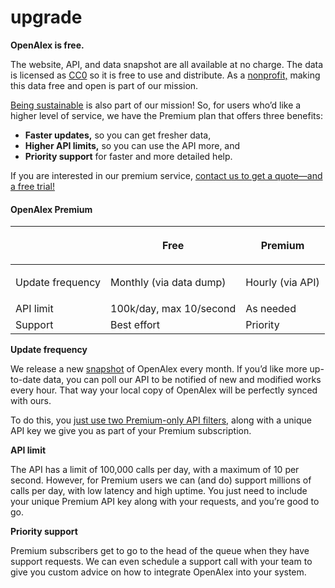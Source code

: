 # upgrade

**OpenAlex is free.**

The website, API, and data snapshot are all available at no charge. The data is licensed as [CC0](https://creativecommons.org/publicdomain/zero/1.0/) so it is free to use and distribute. As a [nonprofit,](https://ourresearch.org/) making this data free and open is part of our mission.

[Being sustainable](https://docs.openalex.org/additional-help/faq#whats-your-sustainability-plan) is also part of our mission! So, for users who’d like a higher level of service, we have the Premium plan that offers three benefits:

* **Faster updates,** so you can get fresher data,
* **Higher API limits,** so you can use the API more, and
* **Priority support** for faster and more detailed help.

If you are interested in our premium service, [contact us to get a quote—and a free trial!](https://forms.monday.com/forms/ee6421d4e48d57a150c31ce88cc99f4d?r=use1)

#### OpenAlex Premium

|                  | <p>Free<br></p>         | Premium                     |
| ---------------- | ----------------------- | --------------------------- |
| Update frequency | Monthly (via data dump) | <p>Hourly (via API)<br></p> |
| API limit        | 100k/day, max 10/second | As needed                   |
| Support          | Best effort             | Priority                    |

**Update frequency**

We release a new [snapshot](https://docs.openalex.org/download-all-data/openalex-snapshot) of OpenAlex every month. If you’d like more up-to-date data, you can poll our API to be notified of new and modified works every hour. That way your local copy of OpenAlex will be perfectly synced with ours.

To do this, you [just use two Premium-only API filters,](https://github.com/ourresearch/openalex-api-tutorials/blob/main/notebooks/getting-started/premium.ipynb) along with a unique API key we give you as part of your Premium subscription.

**API limit**

The API has a limit of 100,000 calls per day, with a maximum of 10 per second. However, for Premium users we can (and do) support millions of calls per day, with low latency and high uptime. You just need to include your unique Premium API key along with your requests, and you’re good to go.

**Priority support**

Premium subscribers get to go to the head of the queue when they have support requests. We can even schedule a support call with your team to give you custom advice on how to integrate OpenAlex into your system.
